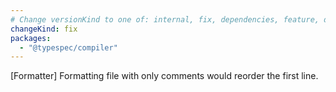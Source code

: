```yaml
---
# Change versionKind to one of: internal, fix, dependencies, feature, deprecation, breaking
changeKind: fix
packages:
  - "@typespec/compiler"
---
```


[Formatter] Formatting file with only comments would reorder the first line.
